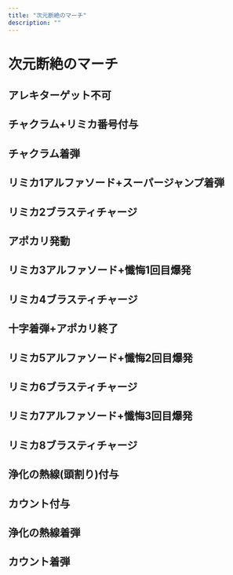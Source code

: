 ```yaml
---
title: "次元断絶のマーチ"
description: ""
---
```


# 次元断絶のマーチ

<Timeline>
  <template v-slot:timeline-content>
    <li><span>0:00</span><a href="#アレキターゲット不可">アレキターゲット不可</a></li>
    <li><span>0:08</span><a href="#チャクラム+リミカ番号付与">チャクラム+リミカ番号付与</a></li>
    <li><span>0:16</span><a href="#チャクラム着弾">チャクラム着弾</a></li>
    <li><span>0:17</span><a href="#リミカ1アルファソード+スーパージャンプ着弾">リミカ1アルファソード+スーパージャンプ着弾</a></li>
    <li><span>0:18</span><a href="#リミカ2ブラスティチャージ">リミカ2ブラスティチャージ</a></li>
    <li><span>0:19</span><a href="#アポカリ発動">アポカリ発動</a></li>
    <li><span>0:21</span><a href="#リミカ3アルファソード+懺悔1回目爆発">リミカ3アルファソード+懺悔1回目爆発</a></li>
    <li><span>0:22</span><a href="#リミカ4ブラスティチャージ">リミカ4ブラスティチャージ</a></li>
    <li><span>0:24</span><a href="#十字着弾+アポカリ終了">十字着弾+アポカリ終了</a></li>
    <li><span>0:25</span><a href="#リミカ5アルファソード+懺悔2回目爆発">リミカ5アルファソード+懺悔2回目爆発</a></li>
    <li><span>0:26</span><a href="#リミカ6ブラスティチャージ">リミカ6ブラスティチャージ</a></li>
    <li><span>0:29</span><a href="#リミカ7アルファソード+懺悔3回目爆発">リミカ7アルファソード+懺悔3回目爆発</a></li>
    <li><span>0:30</span><a href="#リミカ8ブラスティチャージ">リミカ8ブラスティチャージ</a></li>
    <li><span>0:31</span><a href="#浄化の熱線(頭割り)付与">浄化の熱線(頭割り)付与</a></li>
    <li><span>0:33</span><a href="#カウント付与">カウント付与</a></li>
    <li><span>0:34</span><a href="#浄化の熱線着弾">浄化の熱線着弾</a></li>
    <li><span>0:38</span><a href="#カウント着弾">カウント着弾</a></li>
  </template>
</Timeline>

## アレキターゲット不可
## チャクラム+リミカ番号付与
## チャクラム着弾
## リミカ1アルファソード+スーパージャンプ着弾
## リミカ2ブラスティチャージ
## アポカリ発動
## リミカ3アルファソード+懺悔1回目爆発
## リミカ4ブラスティチャージ
## 十字着弾+アポカリ終了
## リミカ5アルファソード+懺悔2回目爆発
## リミカ6ブラスティチャージ
## リミカ7アルファソード+懺悔3回目爆発
## リミカ8ブラスティチャージ
## 浄化の熱線(頭割り)付与
## カウント付与
## 浄化の熱線着弾
## カウント着弾
